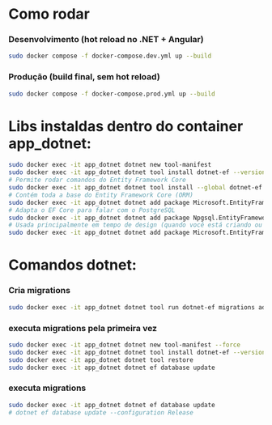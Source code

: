 # Como rodar

### Desenvolvimento (hot reload no .NET + Angular)
```bash
sudo docker compose -f docker-compose.dev.yml up --build
```

### Produção (build final, sem hot reload)
```bash
sudo docker compose -f docker-compose.prod.yml up --build
```


# Libs instaldas dentro do container app_dotnet:
```bash
sudo docker exec -it app_dotnet dotnet new tool-manifest
sudo docker exec -it app_dotnet dotnet tool install dotnet-ef --version 8.*
# Permite rodar comandos do Entity Framework Core
sudo docker exec -it app_dotnet dotnet tool install --global dotnet-ef --version 8.*
# Contém toda a base do Entity Framework Core (ORM)
sudo docker exec -it app_dotnet dotnet add package Microsoft.EntityFrameworkCore --version 8.0.10
# Adapta o EF Core para falar com o PostgreSQL
sudo docker exec -it app_dotnet dotnet add package Npgsql.EntityFrameworkCore.PostgreSQL --version 8.0.10
# Usada principalmente em tempo de design (quando você está criando ou atualizando migrations) 
sudo docker exec -it app_dotnet dotnet add package Microsoft.EntityFrameworkCore.Design --version 8.0.10
```

# Comandos dotnet:

### Cria migrations
```bash
sudo docker exec -it app_dotnet dotnet tool run dotnet-ef migrations add Initial
```
### executa migrations pela primeira vez
```bash
sudo docker exec -it app_dotnet dotnet new tool-manifest --force
sudo docker exec -it app_dotnet dotnet tool install dotnet-ef --version 8.*
sudo docker exec -it app_dotnet dotnet tool restore
sudo docker exec -it app_dotnet dotnet ef database update
```

### executa migrations
```bash
sudo docker exec -it app_dotnet dotnet ef database update
# dotnet ef database update --configuration Release

```

```bash
```

```bash
```

```bash
```

```bash
```

